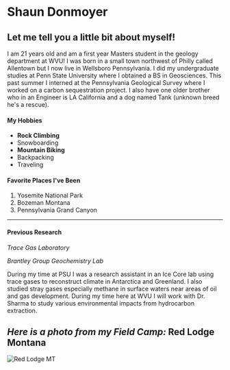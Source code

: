 # Shaun Donmoyer
## Let me tell you a little bit about myself!

I am 21 years old and am a first year Masters student in the geology department at WVU!
I was born in a small town northwest of Philly called Allentown but I now live in Wellsboro Pennsylvania.
I did my undergraduate studies at Penn State University where I obtained a BS in Geosciences. This past
summer I interned at the Pennsylvania Geological Survey where I worked on a carbon sequestration project.
I also have one older brother who in an Engineer is LA California and a dog named Tank (unknown breed he's a rescue).

#### My Hobbies
   * __Rock Climbing__
   * Snowboarding
   * __Mountain Biking__
   * Backpacking
   * Traveling

#### Favorite Places I've Been

  1) Yosemite National Park
  2) Bozeman Montana
  3) Pennsylvania Grand Canyon
------------------------------  
    

#### Previous Research
_Trace Gas Laboratory_

_Brantley Group Geochemistry Lab_
   
   
   During my time at PSU I was a research assistant in an Ice Core lab using trace gases
   to reconstruct climate in Antarctica and Greenland. I also studied stray gases
   especially methane in surface waters near areas of oil and gas development. During 
   my time here at WVU I will work with Dr. Sharma to study various environmental impacts
   from hydrocarbon extraction. 
  


_Here is a photo from my Field Camp:_ Red Lodge Montana
---------------------------
![Red Lodge MT](/DJI_0088.JPG)
